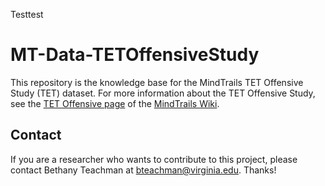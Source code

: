 Testtest
# MT-Data-TETOffensiveStudy

This repository is the knowledge base for the MindTrails TET Offensive Study (TET) dataset. For more information about the TET Offensive Study, see the [TET Offensive page](https://sites.google.com/a/virginia.edu/mindtrails-wiki/studies/calm-thinking-variations-r01) of the [MindTrails Wiki](https://sites.google.com/a/virginia.edu/mindtrails-wiki/home).

## Contact

If you are a researcher who wants to contribute to this project, please contact Bethany Teachman at bteachman@virginia.edu. Thanks!
